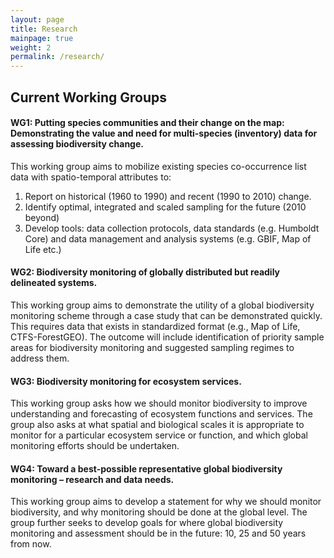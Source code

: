 ```yaml
---
layout: page
title: Research
mainpage: true
weight: 2
permalink: /research/
---
```


## Current Working Groups ##

#### WG1: Putting species communities and their change on the map: Demonstrating the value and need for multi-species (inventory) data for assessing biodiversity change.

This working group aims to mobilize existing species co-occurrence list data with spatio-temporal attributes to:

1. Report on historical (1960 to 1990) and recent (1990 to 2010) change.
2. Identify optimal, integrated and scaled sampling for the future (2010 beyond)
3. Develop tools: data collection protocols, data standards (e.g. Humboldt Core) and data management and analysis systems (e.g. GBIF, Map of Life etc.)

#### WG2: Biodiversity monitoring of globally distributed but readily delineated systems.

This working group aims to demonstrate the utility of a global biodiversity monitoring scheme through a case study that can be demonstrated quickly. This requires data that exists in standardized format (e.g., Map of Life, CTFS-ForestGEO). The outcome will include identification of priority sample areas for biodiversity monitoring and suggested sampling regimes to address them.

#### WG3: Biodiversity monitoring for ecosystem services.

This working group asks how we should monitor biodiversity to improve understanding and forecasting of ecosystem functions and services. The group also asks at what spatial and biological scales it is appropriate to monitor for a particular ecosystem service or function, and which global monitoring efforts should be undertaken.

#### WG4: Toward a best-possible representative global biodiversity monitoring – research and data needs.

This working group aims to develop a statement for why we should monitor biodiversity, and why monitoring should be done at the global level. The group further seeks to develop goals for where global biodiversity monitoring and assessment should be in the future: 10, 25 and 50 years from now.
